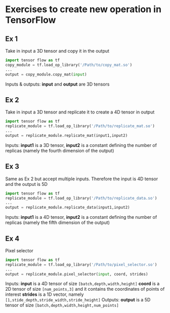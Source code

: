 # Exercises to create new operation in TensorFlow

## Ex 1
Take in input a 3D tensor and copy it in the output
```python
import tensor flow as tf
copy_module = tf.load_op_library('/Path/to/copy_mat.so')
...
output = copy_module.copy_mat(input)
```

Inputs & outputs:
**input** and **output** are 3D tensors


## Ex 2
Take in input a 3D tensor and replicate it to create a 4D tensor in output
```python
import tensor flow as tf
replicate_module = tf.load_op_library('/Path/to/replicate_mat.so')
...
output = replicate_module.replicate_mat(input1,input2)
```

Inputs:
**input1** is a 3D tensor, **input2** is a constant defining the number of replicas (namely the fourth dimension of the output)


## Ex 3
Same as Ex 2 but accept multiple inputs. Therefore the input is 4D tensor
and the output is 5D
```python
import tensor flow as tf
replicate_module = tf.load_op_library('/Path/to/replicate_data.so')
...
output = replicate_module.replicate_data(input1,input2)
```

Inputs:
**input1** is a 4D tensor, **input2** is a constant defining the number of replicas (namely the fifth dimension of the output)


## Ex 4
Pixel selector
```python
import tensor flow as tf
replicate_module = tf.load_op_library('/Path/to/pixel_selector.so')
...
output = replicate_module.pixel_selector(input, coord, strides)
```

Inputs:
**input** is a 4D tensor of size `[batch,depth,width,height]`
**coord** is a 2D tensor of size `[num_points,3]` and it contains the coordinates of points of interest
**strides** is a 1D vector, namely `[1,stide_depth,stride_width,stride_height]`
Outputs:
**output** is a 5D tensor of size `[batch,depth,width,height,num_points]`

